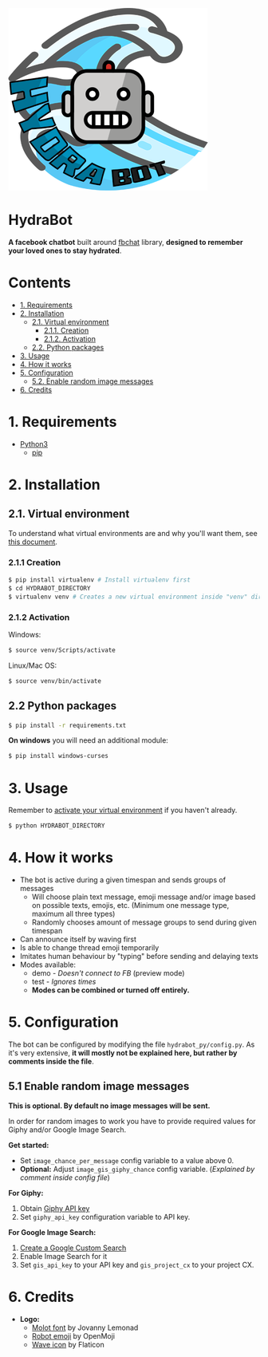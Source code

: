 ![alt text](logo.png)

HydraBot
===

**A facebook chatbot** built around [fbchat](https://github.com/carpedm20/fbchat) library, **designed to remember your loved ones to stay hydrated**.


# Contents
* [1. Requirements](#requirements)
* [2. Installation](#installation)
  * [2.1. Virtual environment](#virtual-environment)
    * [2.1.1. Creation](#creation)
    * [2.1.2. Activation](#activation)
  * [2.2. Python packages](#python-packages)
* [3. Usage](#usage)
* [4. How it works](#how-it-works)
* [5. Configuration](#configuration)
  * [5.2. Enable random image messages](#enable-random-image-messages)
* [6. Credits](#credits)


# 1. Requirements
* [Python3](https://www.python.org/)
  * [pip](https://pypi.org/project/pip/)


# 2. Installation

## 2.1. Virtual environment

To understand what virtual environments are and why you'll want them, see [this document](https://docs.python-guide.org/dev/virtualenvs/#lower-level-virtualenv).

### 2.1.1 Creation

```bash
$ pip install virtualenv # Install virtualenv first
$ cd HYDRABOT_DIRECTORY
$ virtualenv venv # Creates a new virtual environment inside "venv" directory
```

### 2.1.2 Activation
Windows:

```bash
$ source venv/Scripts/activate
```

Linux/Mac OS:

```bash
$ source venv/bin/activate
```

## 2.2 Python packages

```bash
$ pip install -r requirements.txt
```

**On windows** you will need an additional module:
```bash
$ pip install windows-curses
```


# 3. Usage

Remember to [activate your virtual environment](#activation) if you haven't already.

```bash
$ python HYDRABOT_DIRECTORY
```


# 4. How it works
* The bot is active during a given timespan and sends groups of messages
  * Will choose plain text message, emoji message and/or image based on possible texts, emojis, etc. (Minimum one message type, maximum all three types)
  * Randomly chooses amount of message groups to send during given timespan
* Can announce itself by waving first
* Is able to change thread emoji temporarily
* Imitates human behaviour by "typing" before sending and delaying texts
* Modes available:
  * demo - *Doesn't connect to FB* (preview mode)
  * test - *Ignores times*
  * **Modes can be combined or turned off entirely.**


# 5. Configuration
The bot can be configured by modifying the file  ```hydrabot_py/config.py```. As it's very extensive, **it will mostly not be explained here, but rather by comments inside the file**.

## 5.1 Enable random image messages
**This is optional. By default no image messages will be sent.**

In order for random images to work you have to provide required values for Giphy and/or Google Image Search.

**Get started:**
* Set ```image_chance_per_message``` config variable to a value above 0.
* **Optional:** Adjust ```image_gis_giphy_chance``` config variable. (*Explained by comment inside config file*)

**For Giphy:**
1. Obtain [Giphy API key](https://support.giphy.com/hc/en-us/articles/360020283431-Request-A-GIPHY-API-Key)
2. Set ```giphy_api_key``` configuration variable to API key.

**For Google Image Search:**
1. [Create a Google Custom Search](https://developers.google.com/custom-search)
2. Enable Image Search for it
3. Set ```gis_api_key``` to your API key and ```gis_project_cx``` to your project CX.


# 6. Credits
* **Logo:**
  * [Molot font](https://www.dafont.com/molot.font) by Jovanny Lemonad
  * [Robot emoji](https://openmoji.org/library/#search=robot&emoji=1F916) by OpenMoji
  * [Wave icon](https://www.flaticon.com/free-icon/wave_616711) by Flaticon
